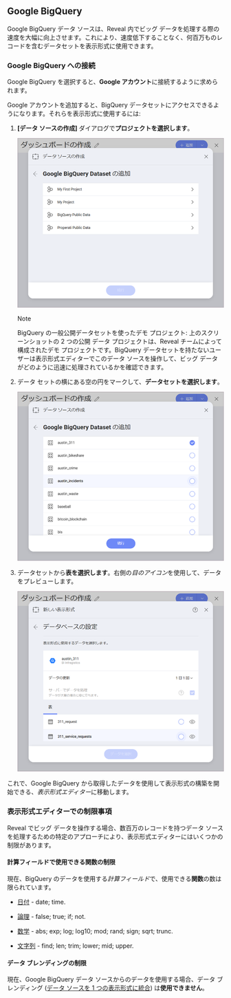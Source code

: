 ## Google BigQuery

Google BigQuery データ ソースは、Reveal 内でビッグ データを処理する際の速度を大幅に向上させます。これにより、速度低下することなく、何百万ものレコードを含むデータセットを表示形式に使用できます。

### Google BigQuery への接続

Google BigQuery を選択すると、**Google アカウント**に接続するように求められます。

Google アカウントを追加すると、BigQuery データセットにアクセスできるようになります。それらを表示形式に使用するには:

1.  **[データ ソースの作成]** ダイアログで**プロジェクトを選択します**。

    <img src="images/select-project-bigquery.png" alt="Select a project in the New Data Source dialog" class="responsive-img"/>

    >[!NOTE]
    >BigQuery の一般公開データセットを使ったデモ プロジェクト: 上のスクリーンショットの 2 つの公開 データ プロジェクトは、Reveal チームによって構成されたデモ プロジェクトです。BigQuery データセットを持たないユーザーは表示形式エディターでこのデータ ソースを操作して、ビッグ データがどのように迅速に処理されているかを確認できます。


2.  データ セットの横にある空の円をマークして、**データセットを選択します**。

    <img src="images/select-dataset-bigquery.png" alt="Select a dataset dialog" class="responsive-img"/>

3.  データセットから**表を選択します**。右側の*目のアイコン*を使用して、データをプレビューします。

    <img src="images/select-table-bigquery.png" alt="Select a table dialog" class="responsive-img"/>

これで、Google BigQuery から取得したデータを使用して表示形式の構築を開始できる、*表示形式エディター*に移動します。

### 表示形式エディターでの制限事項

Reveal でビッグ データを操作する場合、数百万のレコードを持つデータ ソースを処理するための特定のアプローチにより、表示形式エディターにはいくつかの制限があります。

#### 計算フィールドで使用できる関数の制限

現在、BigQuery のデータを使用する*計算フィールド*で、使用できる**関数**の数は限られています。

- [日付](~/jp/data-visualizations/fields/calculated-fields/date.html) - date; time.

- [論理](~/jp/data-visualizations/fields/calculated-fields/logic.html) - false; true; if; not.

- [数学](~/jp/data-visualizations/fields/calculated-fields/math.html) - abs; exp; log; log10; mod; rand; sign; sqrt; trunc.

- [文字列](~/jp/data-visualizations/fields/calculated-fields/string.html) - find; len; trim; lower; mid; upper.

#### データ ブレンディングの制限

現在、Google BigQuery データ ソースからのデータを使用する場合、データ ブレンディング ([データ ソースを 1 つの表示形式に統合](~/jp/datasources/data-blending.html)) は**使用できません**。
